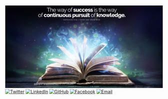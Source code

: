 ![Picture](https://github.com/hieudz2k4/CONTACT-ME/blob/main/Quote.jpg)
[![Twitter](https://img.shields.io/badge/Twitter-%40mytwitterhandle-blue?style=for-the-badge&logo=twitter)](https://twitter.com/Hiuo23558165)
[![LinkedIn](https://img.shields.io/badge/LinkedIn-mylinkedin-blue?style=for-the-badge&logo=linkedin)](https://www.linkedin.com/in/hi%E1%BA%BFu-%C4%91%C3%A0o-205366249/)
[![GitHub](https://img.shields.io/badge/GitHub-myusername-green?style=for-the-badge&logo=github)](https://github.com/hieudz2k4)
[![Facebook](https://img.shields.io/badge/Facebook-myusername-blue?style=for-the-badge&logo=facebook)](https://www.facebook.com/)
[![Email](https://img.shields.io/badge/Email-myemailaddress-red?style=for-the-badge&logo=gmail)](mailto:hieudz20041999@gmail.com)
